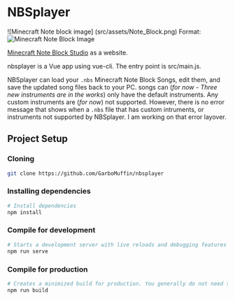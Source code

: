 # NBSplayer

![Minecraft Note block image]
(src/assets/Note_Block.png)
Format: ![Minecraft Note Block Image](https://gamepedia.cursecdn.com/minecraft_gamepedia/9/9b/Note_Block.png)



[Minecraft Note Block Studio](https://www.stuffbydavid.com/mcnbs) as a website.

nbsplayer is a Vue app using vue-cli. The entry point is src/main.js.

NBSplayer can load your ``` .nbs ``` Minecraft Note Block Songs, edit them, and save the updated song files back to your PC. songs can (*for now - Three new instruments are in the works*) only have the default instruments. Any custom instruments are (*for now*) not supported. However, there is no error message that shows when a ``` .nbs ``` file that has custom intruments, or instruments not supported by NBSplayer. I am working on that error layover.

## Project Setup

### Cloning

```bash
git clone https://github.com/GarboMuffin/nbsplayer
```

### Installing dependencies

```bash
# Install dependencies
npm install
```

### Compile for development

```bash
# Starts a development server with live reloads and debugging features enabled.
npm run serve
```

### Compile for production

```bash
# Creates a minimized build for production. You generally do not need to do this -- the source is automatically compiled and deployed when a commit is made to master.
npm run build
```
